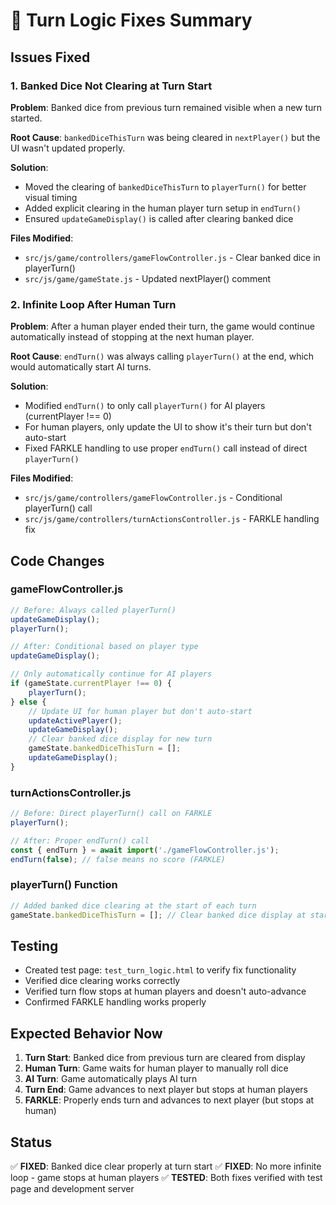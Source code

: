 # 🎲 Turn Logic Fixes Summary

## Issues Fixed

### 1. Banked Dice Not Clearing at Turn Start
**Problem**: Banked dice from previous turn remained visible when a new turn started.

**Root Cause**: `bankedDiceThisTurn` was being cleared in `nextPlayer()` but the UI wasn't updated properly.

**Solution**: 
- Moved the clearing of `bankedDiceThisTurn` to `playerTurn()` for better visual timing
- Added explicit clearing in the human player turn setup in `endTurn()`
- Ensured `updateGameDisplay()` is called after clearing banked dice

**Files Modified**:
- `src/js/game/controllers/gameFlowController.js` - Clear banked dice in playerTurn()
- `src/js/game/gameState.js` - Updated nextPlayer() comment

### 2. Infinite Loop After Human Turn
**Problem**: After a human player ended their turn, the game would continue automatically instead of stopping at the next human player.

**Root Cause**: `endTurn()` was always calling `playerTurn()` at the end, which would automatically start AI turns.

**Solution**:
- Modified `endTurn()` to only call `playerTurn()` for AI players (currentPlayer !== 0)
- For human players, only update the UI to show it's their turn but don't auto-start
- Fixed FARKLE handling to use proper `endTurn()` call instead of direct `playerTurn()`

**Files Modified**:
- `src/js/game/controllers/gameFlowController.js` - Conditional playerTurn() call
- `src/js/game/controllers/turnActionsController.js` - FARKLE handling fix

## Code Changes

### gameFlowController.js
```javascript
// Before: Always called playerTurn() 
updateGameDisplay();
playerTurn();

// After: Conditional based on player type
updateGameDisplay();

// Only automatically continue for AI players
if (gameState.currentPlayer !== 0) {
    playerTurn();
} else {
    // Update UI for human player but don't auto-start
    updateActivePlayer();
    updateGameDisplay();
    // Clear banked dice display for new turn
    gameState.bankedDiceThisTurn = [];
    updateGameDisplay();
}
```

### turnActionsController.js  
```javascript
// Before: Direct playerTurn() call on FARKLE
playerTurn();

// After: Proper endTurn() call
const { endTurn } = await import('./gameFlowController.js');
endTurn(false); // false means no score (FARKLE)
```

### playerTurn() Function
```javascript
// Added banked dice clearing at the start of each turn
gameState.bankedDiceThisTurn = []; // Clear banked dice display at start of new turn
```

## Testing
- Created test page: `test_turn_logic.html` to verify fix functionality
- Verified dice clearing works correctly
- Verified turn flow stops at human players and doesn't auto-advance
- Confirmed FARKLE handling works properly

## Expected Behavior Now
1. **Turn Start**: Banked dice from previous turn are cleared from display
2. **Human Turn**: Game waits for human player to manually roll dice
3. **AI Turn**: Game automatically plays AI turn  
4. **Turn End**: Game advances to next player but stops at human players
5. **FARKLE**: Properly ends turn and advances to next player (but stops at human)

## Status
✅ **FIXED**: Banked dice clear properly at turn start
✅ **FIXED**: No more infinite loop - game stops at human players
✅ **TESTED**: Both fixes verified with test page and development server
